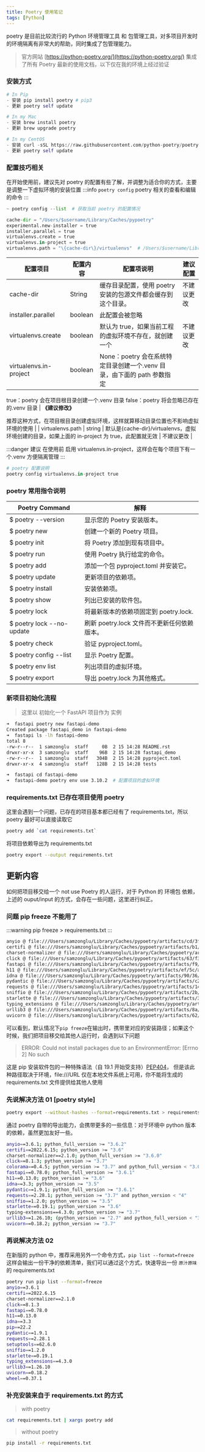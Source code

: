 ```yaml
---
title: Poetry 使用笔记
tags: [Python]
---
```


poetry 是目前比较流行的 Python 环境管理工具 和 包管理工具，对多项目开发时的环境隔离有非常大的帮助，同时集成了包管理能力。

> 官方网站  [https://python-poetry.org/](https://python-poetry.org/)   集成了所有 Poetry 最新的使用文档，以下仅在我的环境上经过验证

### 安装方式

```python
# In Pip
- 安装 pip install poetry # pip3
- 更新 poetry self update

# In my Mac
- 安装 brew install poetry
- 更新 brew upgrade poetry

# In my CentOS
- 安装 curl -sSL https://raw.githubusercontent.com/python-poetry/poetry/master/get-poetry.py | python -
- 更新 poetry self update
```

### 配置技巧相关

在开始使用前，建议先对 poetry 的配置有些了解，并调整为适合你的方式，主要是调整一下虚拟环境的安装位置
:::info
`poetry config` poetry 相关的查看和编辑的命令
:::

```python
~ poetry config --list  # 获取当前 poetry 的配置情况

cache-dir = "/Users/$username/Library/Caches/pypoetry"
experimental.new-installer = true
installer.parallel = true
virtualenvs.create = true
virtualenvs.in-project = true
virtualenvs.path = "\{cache-dir\}/virtualenvs"  # /Users/$username/Library/Caches/pypoetry/virtualenvs

```

| **配置项目** | **配置内容** | **配置项说明** | **建议配置** |
| --- | --- | --- | --- |
| cache-dir | String | 缓存目录配置，使用 poetry 安装的包源文件都会缓存到这个目录。 | 不建议更改 |
| installer.parallel | boolean | 此配置会被忽略 |  |
| virtualenvs.create | boolean | 默认为 true，如果当前工程的虚拟环境不存在，就创建一个 | 不建议更改 |
| virtualenvs.in-project | boolean | None：poetry 会在系统特定目录创建一个.venv 目录，由下面的 path 参数指定
true：poetry 会在项目根目录创建一个.venv 目录
false：poetry 将会忽略已存在的.venv 目录 | **《建议修改》**

推荐这种方式，在项目根目录创建虚拟环境，这样就算移动目录位置也不影响虚拟环境的使用 |
| virtualenvs.path | string | 默认是\{cache-dir\}/virtualenvs，虚拟环境创建的目录，如果上面的 in-project 为 true，此配置就无效 | 不建议更改 |

:::danger
建议 在使用前 启用 virtualenvs.in-project，这样会在每个项目下有一个.venv 方便隔离管理
:::

```python
# poetry 配置说明
poetry config virtualenvs.in-project true
```

### poetry 常用指令说明

| **Poetry Command** | **解释** |
| --- | --- |
| $ poetry --version | 显示您的 Poetry 安装版本。 |
| $ poetry new | 创建一个新的 Poetry 项目。 |
| $ poetry init | 将 Poetry 添加到现有项目中。 |
| $ poetry run | 使用 Poetry 执行给定的命令。 |
| $ poetry add | 添加一个包 pyproject.toml 并安装它。 |
| $ poetry update | 更新项目的依赖项。 |
| $ poetry install | 安装依赖项。 |
| $ poetry show | 列出已安装的软件包。 |
| $ poetry lock | 将最新版本的依赖项固定到 poetry.lock. |
| $ poetry lock --no-update | 刷新 poetry.lock 文件而不更新任何依赖版本。 |
| $ poetry check | 验证 pyproject.toml。 |
| $ poetry config --list | 显示 Poetry 配置。 |
| $ poetry env list | 列出项目的虚拟环境。 |
| $ poetry export | 导出 poetry.lock 为其他格式。 |

### 新项目初始化流程

> 这里以 初始化一个  FastAPI 项目作为 实例

```bash
➜  fastapi poetry new fastapi-demo
Created package fastapi_demo in fastapi-demo
➜  fastapi ls -lh fastapi-demo
total 8
-rw-r--r--  1 samzonglu  staff     0B  2 15 14:28 README.rst
drwxr-xr-x  3 samzonglu  staff    96B  2 15 14:28 fastapi_demo
-rw-r--r--  1 samzonglu  staff   304B  2 15 14:28 pyproject.toml
drwxr-xr-x  4 samzonglu  staff   128B  2 15 14:28 tests

➜  fastapi cd fastapi-demo
➜  fastapi-demo poetry env use 3.10.2  # 配置项目的虚拟环境

```

### requirements.txt 已存在项目使用 poetry

这里会遇到一个问题，已存在的项目基本都已经有了 requirements.txt，所以 poetry 最好可以直接读取它

```bash
poetry add `cat requirements.txt`
```

将项目依赖导出为  requirements.txt

```bash
poetry export --output requirements.txt
```

## 更新内容

如何把项目移交给一个 not use Poetry 的人运行，对于 Python 的 环境包 依赖，上述的 ouput/input 的方式，会存在一些问题，这里进行纠正。

### 问题 pip freeze 不能用了

:::warning
pip freeze > requirements.txt
:::

```bash
anyio @ file:///Users/samzonglu/Library/Caches/pypoetry/artifacts/cd/3f/ae/baff749ce6cb4d7985e4142650605d2d30cb92eb418e2d121868e4413d/anyio-3.6.1-py3-none-any.whl
certifi @ file:///Users/samzonglu/Library/Caches/pypoetry/artifacts/b1/9b/6f/cd63ce97294ee9a1fb57e5cebf02f251fbb8f9ac48353a27ceeddc410b/certifi-2022.6.15-py3-none-any.whl
charset-normalizer @ file:///Users/samzonglu/Library/Caches/pypoetry/artifacts/86/c8/3e/d878881698fbd2b72f484e4fca340588d633102920a002b66a293f9480/charset_normalizer-2.1.0-py3-none-any.whl
click @ file:///Users/samzonglu/Library/Caches/pypoetry/artifacts/63/f3/4c/2270b95f4d37b9ea73cd401abe68b6e9ede30380533cd4e7118a8e3aa3/click-8.1.3-py3-none-any.whl
fastapi @ file:///Users/samzonglu/Library/Caches/pypoetry/artifacts/f9/37/53/c998e9ffd7ace66218174711f5c3ef1026a0bd3cd72f5fe2908e9b949b/fastapi-0.78.0-py3-none-any.whl
h11 @ file:///Users/samzonglu/Library/Caches/pypoetry/artifacts/ef/5c/a2/a6d556bc5e3493616e52726df9c880b2da2fbf9c3be5e8351c84fbfafd/h11-0.13.0-py3-none-any.whl
idna @ file:///Users/samzonglu/Library/Caches/pypoetry/artifacts/90/36/8c/81eabf6ac88608721ab27f439c9a6b9a8e6a21cc58c59ebb1a42720199/idna-3.3-py3-none-any.whl
pydantic @ file:///Users/samzonglu/Library/Caches/pypoetry/artifacts/c2/13/d4/b9f7dbf75702d85504b4a5f36545ff903c7e2264d4889e94ce02637276/pydantic-1.9.1-cp310-cp310-macosx_11_0_arm64.whl
requests @ file:///Users/samzonglu/Library/Caches/pypoetry/artifacts/14/1f/4d/1b93db6513b8ab38db841e4ce62691288ba549a5c1b6f3ca7274a1c9fd/requests-2.28.1-py3-none-any.whl
sniffio @ file:///Users/samzonglu/Library/Caches/pypoetry/artifacts/2b/1b/93/9c34d727e29f7bb11ce5b2ca7f43e77cb4e96a81ee5e07a92763951416/sniffio-1.2.0-py3-none-any.whl
starlette @ file:///Users/samzonglu/Library/Caches/pypoetry/artifacts/3d/fc/74/569a1206737284325f5bb2e4f34689632c159dafbe8b7ff30bf2893c2d/starlette-0.19.1-py3-none-any.whl
typing_extensions @ file:///Users/samzonglu/Library/Caches/pypoetry/artifacts/4a/aa/fe/e4680f3423fbdb5ac89a6fb2f83d9e7ff7fb48173b0fa1604786182558/typing_extensions-4.3.0-py3-none-any.whl
urllib3 @ file:///Users/samzonglu/Library/Caches/pypoetry/artifacts/8a/87/ce/4a44bf6bb59a745f4af7082c6977ab23a478fca039ad4d631dfdc0185b/urllib3-1.26.10-py2.py3-none-any.whl
uvicorn @ file:///Users/samzonglu/Library/Caches/pypoetry/artifacts/62/76/ec/dcafe6bae872839618dbf982c87eb314eee97784f7df74895e07bd198a/uvicorn-0.18.2-py3-none-any.whl
```

可以看到，默认情况下`pip freeze`在输出时，携带里对应的安装路径；如果这个时候，我们把项目移交给其他人运行时，会遇到以下问题

> ERROR: Could not install packages due to an EnvironmentError: \[Errno 2] No such

这是 pip 安装软件包的一种特殊语法（自 19.1 开始受支持）[PEP404](https://www.python.org/dev/peps/pep-0440/#direct-references)，
但是该此种路径取决于环境，file:///URL 仅在本地文件系统上可用，你不能将生成的 requirements.txt 文件提供给其他人使用

### 先说解决方法 01 \[poetry style]

```bash
poetry export --without-hashes --format=requirements.txt > requirements.txt
```

通过 poetry 自带的导出能力，会携带更多的一些信息：对于环境中 python 版本的依赖，虽然更加友好一些。

```bash
anyio==3.6.1; python_full_version >= "3.6.2"
certifi==2022.6.15; python_version >= "3.6"
charset-normalizer==2.1.0; python_full_version >= "3.6.0"
click==8.1.3; python_version >= "3.7"
colorama==0.4.5; python_version >= "3.7" and python_full_version < "3.0.0" and platform_system == "Windows" or platform_system == "Windows" and python_version >= "3.7" and python_full_version >= "3.5.0"
fastapi==0.78.0; python_full_version >= "3.6.1"
h11==0.13.0; python_version >= "3.6"
idna==3.3; python_version >= "3.5"
pydantic==1.9.1; python_full_version >= "3.6.1"
requests==2.28.1; python_version >= "3.7" and python_version < "4"
sniffio==1.2.0; python_version >= "3.5"
starlette==0.19.1; python_version >= "3.6"
typing-extensions==4.3.0; python_version >= "3.7"
urllib3==1.26.10; (python_version >= "2.7" and python_full_version < "3.0.0") or (python_full_version >= "3.6.0" and python_version < "4")
uvicorn==0.18.2; python_version >= "3.7"
```

### 再说解决方法 02

在新版的 python 中，推荐采用另外一个命令方式，`pip list --format=freeze` 这样会输出一份干净的依赖清单，我们可以通过这个方式，快速导出一份 `原汁原味` 的 requirements.txt

```bash
poetry run pip list --format=freeze
anyio==3.6.1
certifi==2022.6.15
charset-normalizer==2.1.0
click==8.1.3
fastapi==0.78.0
h11==0.13.0
idna==3.3
pip==22.2
pydantic==1.9.1
requests==2.28.1
setuptools==62.6.0
sniffio==1.2.0
starlette==0.19.1
typing_extensions==4.3.0
urllib3==1.26.10
uvicorn==0.18.2
wheel==0.37.1
```

### 补充安装来自于 requirements.txt 的方式

> with poetry

```bash
cat requirements.txt | xargs poetry add
```

> without poetry

```bash
pip install -r requirements.txt
```
